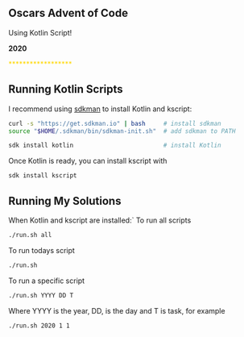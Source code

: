 Oscars Advent of Code
------------
Using Kotlin Script!

**2020**

<span style="color:gold">\*\*\*\*\*\*\*\*\*\*\*\*\*\*\*\*\*\*</span>

Running Kotlin Scripts
------------
I recommend using [sdkman](http://sdkman.io/install) to install Kotlin and kscript:
```bash
curl -s "https://get.sdkman.io" | bash     # install sdkman
source "$HOME/.sdkman/bin/sdkman-init.sh"  # add sdkman to PATH

sdk install kotlin                         # install Kotlin
```

Once Kotlin is ready, you can install kscript with
```bash
sdk install kscript
```

Running My Solutions
------------
When Kotlin and kscript are installed:`
To run all scripts
```bash
./run.sh all
```
To run todays script
```bash
./run.sh
```
To run a specific script
```bash
./run.sh YYYY DD T
```
Where YYYY is the year, DD, is the day and T is task, for example
```bash
./run.sh 2020 1 1
```
